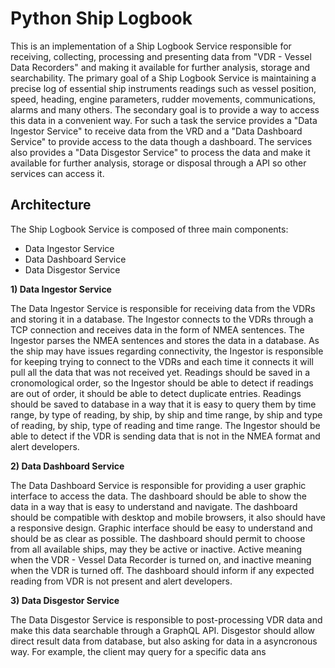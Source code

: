 # Python Ship Logbook

This is an implementation of a Ship Logbook Service responsible for receiving, collecting, processing and presenting data from "VDR - Vessel Data Recorders" and making it available for further analysis, storage and searchability. The primary goal of a Ship Logbook Service is maintaining a precise log of essential ship instruments readings such as vessel position, speed, heading, engine parameters, rudder movements, communications, alarms and many others. The secondary goal is to provide a way to access this data in a convenient way. For such a task the service provides a "Data Ingestor Service" to receive data from the VRD and a "Data Dashboard Service" to provide access to the data though a dashboard. The services also provides a "Data Disgestor Service" to process the data and make it available for further analysis,  storage or disposal through a API so other services can access it.

## Architecture

The Ship Logbook Service is composed of three main components:

- Data Ingestor Service
- Data Dashboard Service
- Data Disgestor Service

**1) Data Ingestor Service**

The Data Ingestor Service is responsible for receiving data from the VDRs and storing it in a database. The Ingestor connects to the VDRs through a TCP connection and receives data in the form of NMEA sentences. The Ingestor parses the NMEA sentences and stores the data in a database. As the ship may have issues regarding connectivity, the Ingestor is responsible for keeping trying to connect to the VDRs and each time it connects it will pull all the data that was not received yet. Readings should be saved in a cronomological order, so the Ingestor should be able to detect if readings are out of order, it should be able to detect duplicate entries. Readings should be saved to database in a way that it is easy to query them by time range, by type of reading, by ship, by ship and time range, by ship and type of reading, by ship, type of reading and time range. The Ingestor should be able to detect if the VDR is sending data that is not in the NMEA format and alert developers. 

**2) Data Dashboard Service**

The Data Dashboard Service is responsible for providing a user graphic interface to access the data. The dashboard should be able to show the data in a way that is easy to understand and navigate. The dashboard should be compatible with desktop and mobile browsers, it also should have a responsive design. Graphic interface should be easy to understand and should be as clear as possible. The dashboard should permit to choose from all available ships, may they be active or inactive. Active meaning when the VDR - Vessel Data Recorder is turned on, and inactive meaning when the VDR is turned off. The dashboard should inform if any expected reading from VDR is not present and alert developers. 

**3) Data Disgestor Service**

The Data Disgestor Service is responsible to post-processing VDR data and make this data searchable through a GraphQL API. Disgestor should allow direct result data from database, but also asking for data in a asyncronous way. For example, the client may query for a specific data ans 

